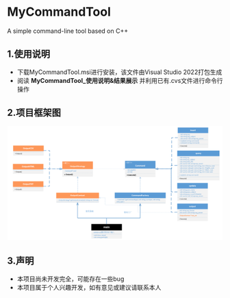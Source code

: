 # MyCommandTool
A simple command-line tool based on C++

## 1.使用说明
* 下载MyCommandTool.msi进行安装，该文件由Visual Studio 2022打包生成
* 阅读 **MyCommandTool_使用说明&结果展示** 并利用已有.cvs文件进行命令行操作

## 2.项目框架图
![image](https://github.com/YXH6620/MyCommandTool/blob/main/image/Command.png)

## 3.声明
* 本项目尚未开发完全，可能存在一些bug
* 本项目属于个人兴趣开发，如有意见或建议请联系本人

